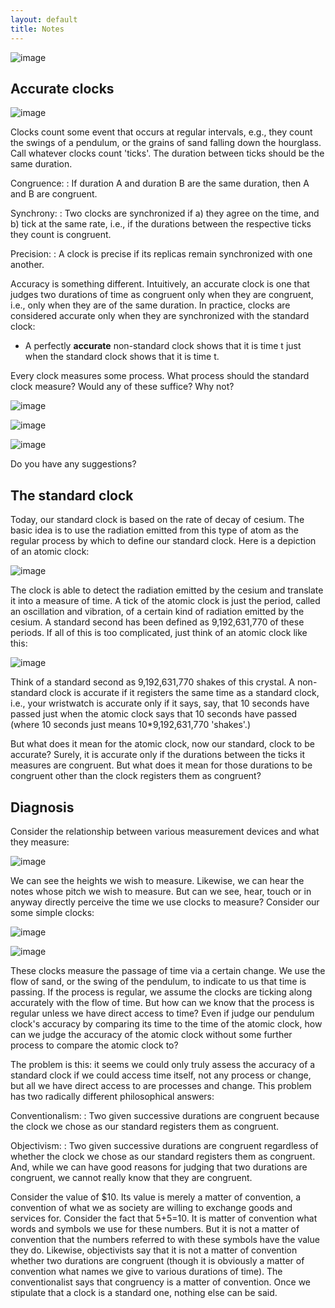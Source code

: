 ```yaml
---
layout: default
title: Notes
---
```


![image](recur.gif)


## Accurate clocks

![image](cong.gif)

Clocks count some event that occurs at regular intervals, e.g., they count the swings of a pendulum, or the grains of sand falling down the hourglass. Call whatever clocks count 'ticks'. The duration between ticks should be the same duration. 

Congruence: 
: If duration A and duration B are the same duration, then A and B are congruent. 

Synchrony: 
: Two clocks are synchronized if a) they agree on the time, and b) tick at the same rate, i.e., if the durations between the respective ticks they count is congruent. 

Precision: 
: A clock is precise if its replicas remain synchronized with one another.  

Accuracy is something different. Intuitively, an accurate clock is one that judges two durations of time as congruent only when they are congruent, i.e., only when they are of the same duration. In practice, clocks are considered accurate only when they are synchronized with the standard clock: 

+ A perfectly **accurate** non-standard clock shows that it is time t just when the standard clock shows that it is time t.  

Every clock measures some process. What process should the standard clock measure? Would any of these suffice? Why not? 

![image](sand.gif)

![image](pend.gif) 

![image](earth.gif)

Do you have any suggestions? 

## The standard clock

Today, our standard clock is based on the rate of decay of cesium. The basic idea is to use the radiation emitted from this type of atom as the regular process by which to define our standard clock. Here is a depiction of an atomic clock: 

![image](atomic.gif)

The clock is able to detect the radiation emitted by the cesium and translate it into a measure of time. A tick of the atomic clock is just the period, called an oscillation and vibration, of a certain kind of radiation emitted by the cesium. A standard second has been defined as 9,192,631,770 of these periods. If all of this is too complicated, just think of an atomic clock like this: 

![image](simple.gif) 

Think of a standard second as 9,192,631,770 shakes of this crystal. A non-standard clock is accurate if it registers the same time as a standard clock, i.e., your wristwatch is accurate only if it says, say, that 10 seconds have passed just when the atomic clock says that 10 seconds have passed (where 10 seconds just means 10*9,192,631,770 'shakes'.)

But what does it mean for the atomic clock, now our standard, clock to be accurate? Surely, it is accurate only if the durations between the ticks it measures are congruent. But what does it mean for those durations to be congruent other than the clock registers them as congruent? 

## Diagnosis

Consider the relationship between various measurement devices and what they measure:

![image](dist.jpg) 

We can see the heights we wish to measure. Likewise, we can hear the notes whose pitch we wish to measure. But can we see, hear, touch or in anyway directly perceive the time we use clocks to measure? Consider our some simple clocks: 

![image](sand.gif)

![image](pend.gif)

These clocks measure the passage of time via a certain change. We use the flow of sand, or the swing of the pendulum, to indicate to us that time is passing. If the process is regular, we assume the clocks are ticking along accurately with the flow of time. But how can we know that the process is regular unless we have direct access to time? Even if judge our pendulum clock's accuracy by comparing its time to the time of the atomic clock, how can we judge the accuracy of the atomic clock without some further process to compare the atomic clock to? 


The problem is this: it seems we could only truly assess the accuracy of a standard clock if we could access time itself, not any process or change, but all we have direct access to are processes and change. This problem has two radically different philosophical answers: 

Conventionalism: 
: Two given successive durations are congruent because the clock we chose as our standard registers them as congruent. 

Objectivism: 
: Two given successive durations are congruent regardless of whether the clock we chose as our standard registers them as congruent. And, while we can have good reasons for judging that two durations are congruent, we cannot really know that they are congruent.

Consider the value of $10. Its value is merely a matter of convention, a convention of what we as society are willing to exchange goods and services for. Consider the fact that 5+5=10. It is matter of convention what words and symbols we use for these numbers. But it is not a matter of convention that the numbers referred to with these symbols have the value they do. Likewise, objectivists say that it is not a matter of convention whether two durations are congruent (though it is obviously a matter of convention what names we give to various durations of time). The conventionalist says that congruency is a matter of convention. Once we stipulate that a clock is a standard one, nothing else can be said. 

